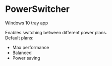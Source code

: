# PowerSwitcher

Windows 10 tray app

Enables switching between different power plans.  
Default plans:
- Max performance
- Balanced
- Power saving
